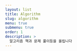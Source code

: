 ```yaml
---
layout: list
title: Algorithm
slug: algorithm
menu: true
submenu: true
order: 1
description: >
  알고리즘 책과 문제 풀이등을 올립니다
---
```

